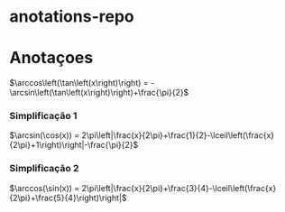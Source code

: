 # anotations-repo

# Anotaçoes

$\arccos\left(\tan\left(x\right)\right) = -\arcsin\left(\tan\left(x\right)\right)+\frac{\pi}{2}$

### Simplificação 1
$\arcsin(\cos(x)) = 2\pi\left|\frac{x}{2\pi}+\frac{1}{2}-\lceil\left(\frac{x}{2\pi}+1\right)\right|-\frac{\pi}{2}$

### Simplificação 2
$\arccos(\sin(x)) = 2\pi\left|\frac{x}{2\pi}+\frac{3}{4}-\lceil\left(\frac{x}{2\pi}+\frac{5}{4}\right)\right|$




